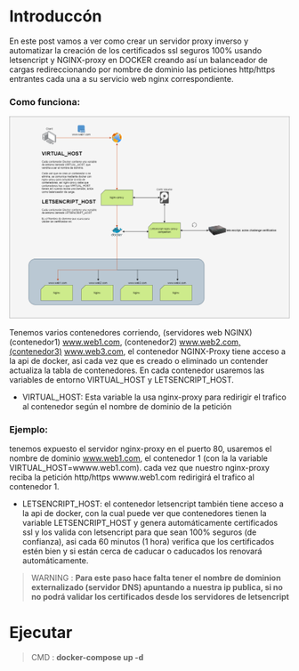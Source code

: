 # Introduccón

En este post vamos a ver como crear un servidor proxy inverso y automatizar la creación de los certificados ssl seguros 100% usando letsencript y NGINX-proxy en DOCKER creando así un balanceador de cargas redireccionando por nombre de dominio las peticiones http/https entrantes cada una a su  servicio web nginx correspondiente.

### Como funciona:

<img src="./diagrama.png">

Tenemos varios contenedores corriendo, (servidores web NGINX)  (contenedor1) www.web1.com, (contenedor2) www.web2.com,(contenedor3) www.web3.com,
el contenedor NGINX-Proxy tiene acceso a la api de docker, asi cada vez que es creado o eliminado un contender actualiza la tabla de contenedores.
En cada contenedor usaremos las variables de entorno VIRTUAL_HOST y LETSENCRIPT_HOST.

- VIRTUAL_HOST: Esta variable la usa nginx-proxy para redirigir el trafico al contenedor según el nombre de dominio de la petición

### Ejemplo: 

tenemos expuesto el servidor nginx-proxy en el puerto 80, usaremos el nombre de dominio www.web1.com, el contenedor 1 (con la la variable VIRTUAL_HOST=wwww.web1.com).
cada vez que nuestro nginx-proxy reciba la petición http/https wwww.web1.com redirigirá el trafico al contenedor 1.

- LETSENCRIPT_HOST: el contenedor letsencript también tiene acceso a la api de docker, con la cual puede ver que contenedores tienen la variable LETSENCRIPT_HOST y genera  automáticamente certificados ssl y los valida con letsencript para que sean 100% seguros (de confianza), asi cada 60 minutos (1 hora) verifica que los certificados estén bien y si están cerca de caducar o caducados los renovará automáticamente.


> WARNING : **Para este paso hace falta tener el nombre de dominion externalizado (servidor DNS) apuntando a nuestra ip publica, si no no podrá validar los certificados desde los servidores de letsencript**

# Ejecutar
 > CMD : **docker-compose up -d**
